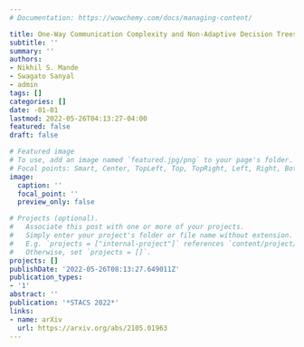```yaml
---
# Documentation: https://wowchemy.com/docs/managing-content/

title: One-Way Communication Complexity and Non-Adaptive Decision Trees
subtitle: ''
summary: ''
authors:
- Nikhil S. Mande
- Swagato Sanyal
- admin
tags: []
categories: []
date: -01-01
lastmod: 2022-05-26T04:13:27-04:00
featured: false
draft: false

# Featured image
# To use, add an image named `featured.jpg/png` to your page's folder.
# Focal points: Smart, Center, TopLeft, Top, TopRight, Left, Right, BottomLeft, Bottom, BottomRight.
image:
  caption: ''
  focal_point: ''
  preview_only: false

# Projects (optional).
#   Associate this post with one or more of your projects.
#   Simply enter your project's folder or file name without extension.
#   E.g. `projects = ["internal-project"]` references `content/project/deep-learning/index.md`.
#   Otherwise, set `projects = []`.
projects: []
publishDate: '2022-05-26T08:13:27.649011Z'
publication_types:
- '1'
abstract: ''
publication: '*STACS 2022*'
links:
- name: arXiv
  url: https://arxiv.org/abs/2105.01963
---
```

